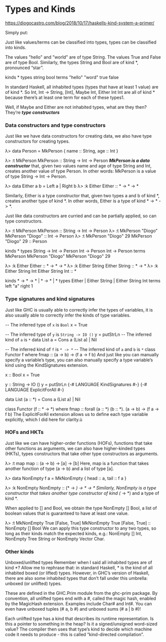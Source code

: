 
# Types and Kinds

https://diogocastro.com/blog/2018/10/17/haskells-kind-system-a-primer/

Simply put:

Just like values/terms can be classified into types, types can be classified into kinds.

The values "hello" and "world" are of type String. The values True and False are of type Bool. Similarly, the types String and Bool are of kind *, pronounced “star”.

kinds                  *
types    string         bool
terms "hello" "word"   true false

In standard Haskell, all inhabited types (types that have at least 1 value) are of kind *. So Int, Int -> String, [Int], Maybe Int, Either Int Int are all of kind * because there’s at least one term for each of these types1.

Well, if Maybe and Either are not inhabited types, what are they then? They’re  ***type constructors***

### Data constructors and type constructors

Just like we have data constructors for creating data, we also have type constructors for creating types.

λ> data Person = MkPerson { name :: String, age :: Int }

λ> :t MkPerson
MkPerson :: String -> Int -> Person
***MkPerson is a data constructor*** that, given two values name and age of type String and Int, creates another value of type Person. In other words: 
MkPerson is a value of type String -> Int -> Person.

λ> data Either a b = Left a | Right b
λ> :k Either
Either :: * -> * -> *

Similarly, Either is a type constructor that, given two types a and b of kind *, creates another type of kind *. In other words, Either is a type of kind * -> * -> *.

Just like data constructors are curried and can be partially applied, so can type constructors.

λ> :t MkPerson
MkPerson :: String -> Int -> Person
λ> :t MkPerson "Diogo"
MkPerson "Diogo" :: Int -> Person
λ> :t MkPerson "Diogo" 29
MkPerson "Diogo" 29 :: Person

kinds                            *
types  String -> Int -> Person   Int -> Person        Int -> Person
terms        MkPerson           MkPerson "Diogo"    MkPerson "Diogo" 29

λ> :k Either
Either :: * -> * -> *
λ> :k Either String
Either String :: * -> *
λ> :k Either String Int
Either String Int :: *

kinds   * -> * -> *  |       * -> *      |       *
types  Either        |   Either String   |  Either String Int
terms                                 left "a" right 1

### Type signatures and kind signatures

Just like GHC is usually able to correctly infer the types of variables, it is also usually able to correctly infer the kinds of type variables.

-- The inferred type of `x` is `Bool`
x = True

-- The inferred type of `y` is `String -> IO ()`
y = putStrLn
-- The inferred kind of `a` is `*`
data List a = Cons a (List a) | Nil

-- The inferred kind of `f` is `* -> *`
-- The inferred kind of `a` and `b` is `*`
class Functor f where
  fmap :: (a -> b) -> (f a -> f b)
And just like you can manually specify a variable’s type, you can also manually specify a type variable’s kind using the KindSignatures extension.

x :: Bool
x = True

y :: String -> IO ()
y = putStrLn
{-# LANGUAGE KindSignatures #-}
{-# LANGUAGE ExplicitForAll #-}

data List (a :: *) = Cons a (List a) | Nil

class Functor (f :: * -> *) where
  fmap :: forall (a :: *) (b :: *). (a -> b) -> (f a -> f b)
The ExplicitForAll extension allows us to define each type variable explicitly, which I did here for clarity.ù

### HOFs and HKTs

Just like we can have higher-order functions (HOFs), functions that take other functions as arguments, we can also have higher-kinded types (HKTs), types constructors that take other type constructors as arguments.

λ> :t map
map :: (a -> b) -> [a] -> [b]
Here, map is a function that takes another function of type (a -> b) and a list of type [a].

λ> data NonEmpty f a = MkNonEmpty { head :: a, tail :: f a }

λ> :k NonEmpty
NonEmpty :: (* -> *) -> * -> *
Similarly, NonEmpty is a type constructor that takes another type constructor of kind (* -> *) and a type of kind *.

When applied to [] and Bool, we obtain the type NonEmpty [] Bool, a list of boolean values that is guaranteed to have at least one value.

λ> :t MkNonEmpty True [False, True]
MkNonEmpty True [False, True] :: NonEmpty [] Bool
We can apply this type constructor to any two types, so long as their kinds match the expected kinds, e.g.: NonEmpty [] Int, NonEmpty Tree String or NonEmpty Vector Char.

### Other kinds

Unboxed/unlifted types
Remember when I said all inhabited types are of kind *? Allow me to rephrase that: in standard Haskell, * is the kind of all inhabited boxed (or lifted) types. However, in GHC’s version of Haskell, there are also some inhabited types that don’t fall under this umbrella: unboxed (or unlifted) types.

These are defined in the GHC.Prim module from the ghc-prim package. By convention, all unlifted types end with a #, called the magic hash, enabled by the MagicHash extension. Examples include Char# and Int#. You can even have unboxed tuples (# a, b #) and unboxed sums (# a | b #)!

Each unlifted type has a kind that describes its runtime representation. Is this a pointer to something in the heap? Is it a signed/unsigned word-sized value? The compiler then uses that type’s kind to decide which machine code it needs to produce - this is called “kind-directed compilation”.